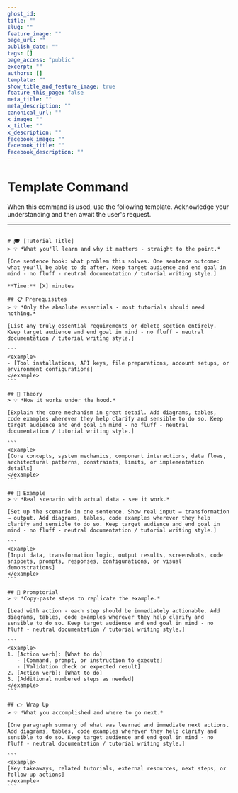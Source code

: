```yaml
---
ghost_id: 
title: ""
slug: ""
feature_image: ""
page_url: ""
publish_date: ""
tags: []
page_access: "public"
excerpt: ""
authors: []
template: ""
show_title_and_feature_image: true
feature_this_page: false
meta_title: ""
meta_description: ""
canonical_url: ""
x_image: ""
x_title: ""
x_description: ""
facebook_image: ""
facebook_title: ""
facebook_description: ""
---
```

# Template Command

When this command is used, use the following template. Acknowledge your understanding and then await the user's request.

---

````````````

# 🎓 [Tutorial Title]
> 💡 *What you'll learn and why it matters - straight to the point.*

[One sentence hook: what problem this solves. One sentence outcome: what you'll be able to do after. Keep target audience and end goal in mind - no fluff - neutral documentation / tutorial writing style.]

**Time:** [X] minutes

## 📋 Prerequisites
> 💡 *Only the absolute essentials - most tutorials should need nothing.*

[List any truly essential requirements or delete section entirely. Keep target audience and end goal in mind - no fluff - neutral documentation / tutorial writing style.]

```
<example>
- [Tool installations, API keys, file preparations, account setups, or environment configurations]
</example>
```

## 🧠 Theory
> 💡 *How it works under the hood.*

[Explain the core mechanism in great detail. Add diagrams, tables, code examples wherever they help clarify and sensible to do so. Keep target audience and end goal in mind - no fluff - neutral documentation / tutorial writing style.]

```
<example>
[Core concepts, system mechanics, component interactions, data flows, architectural patterns, constraints, limits, or implementation details]
</example>
```

## 🎯 Example
> 💡 *Real scenario with actual data - see it work.*

[Set up the scenario in one sentence. Show real input → transformation → output. Add diagrams, tables, code examples wherever they help clarify and sensible to do so. Keep target audience and end goal in mind - no fluff - neutral documentation / tutorial writing style.]

```
<example>
[Input data, transformation logic, output results, screenshots, code snippets, prompts, responses, configurations, or visual demonstrations]
</example>
```

## 🚶 Promptorial
> 💡 *Copy-paste steps to replicate the example.*

[Lead with action - each step should be immediately actionable. Add diagrams, tables, code examples wherever they help clarify and sensible to do so. Keep target audience and end goal in mind - no fluff - neutral documentation / tutorial writing style.]

```
<example>
1. [Action verb]: [What to do]
   - [Command, prompt, or instruction to execute]
   - [Validation check or expected result]
2. [Action verb]: [What to do]
3. [Additional numbered steps as needed]
</example>
```

## 👉 Wrap Up
> 💡 *What you accomplished and where to go next.*

[One paragraph summary of what was learned and immediate next actions. Add diagrams, tables, code examples wherever they help clarify and sensible to do so. Keep target audience and end goal in mind - no fluff - neutral documentation / tutorial writing style.]

```
<example>
[Key takeaways, related tutorials, external resources, next steps, or follow-up actions]
</example>
```
````````````
